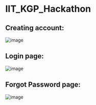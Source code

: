 # IIT_KGP_Hackathon

## Creating account:
![image](https://github.com/user-attachments/assets/e645bcdd-5c51-43a2-9639-9c9c2d62c526)

## Login page:
![image](https://github.com/user-attachments/assets/d27994a9-f85a-4b22-b6f5-c6202ec5835d)

## Forgot Password page:
![image](https://github.com/user-attachments/assets/5007a12b-afc9-464d-94be-e48febabf54c)



